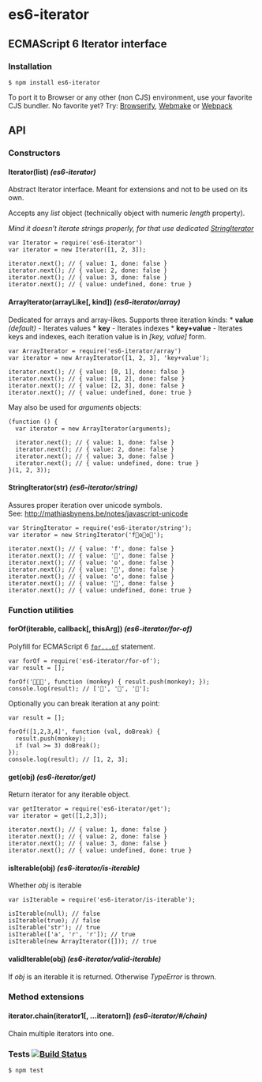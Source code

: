 es6-iterator
============

ECMAScript 6 Iterator interface
-------------------------------

### Installation

    $ npm install es6-iterator

To port it to Browser or any other (non CJS) environment, use your favorite CJS bundler. No favorite yet? Try: [Browserify](http://browserify.org/), [Webmake](https://github.com/medikoo/modules-webmake) or [Webpack](http://webpack.github.io/)

API
---

### Constructors

#### Iterator(list) *(es6-iterator)*

Abstract Iterator interface. Meant for extensions and not to be used on its own.

Accepts any *list* object (technically object with numeric *length* property).

*Mind it doesn’t iterate strings properly, for that use dedicated [StringIterator](#string-iterator)*

    var Iterator = require('es6-iterator')
    var iterator = new Iterator([1, 2, 3]);

    iterator.next(); // { value: 1, done: false }
    iterator.next(); // { value: 2, done: false }
    iterator.next(); // { value: 3, done: false }
    iterator.next(); // { value: undefined, done: true }

#### ArrayIterator(arrayLike\[, kind\]) *(es6-iterator/array)*

Dedicated for arrays and array-likes. Supports three iteration kinds: \* **value** *(default)* - Iterates values \* **key** - Iterates indexes \* **key+value** - Iterates keys and indexes, each iteration value is in *\[key, value\]* form.

    var ArrayIterator = require('es6-iterator/array')
    var iterator = new ArrayIterator([1, 2, 3], 'key+value');

    iterator.next(); // { value: [0, 1], done: false }
    iterator.next(); // { value: [1, 2], done: false }
    iterator.next(); // { value: [2, 3], done: false }
    iterator.next(); // { value: undefined, done: true }

May also be used for *arguments* objects:

    (function () {
      var iterator = new ArrayIterator(arguments);

      iterator.next(); // { value: 1, done: false }
      iterator.next(); // { value: 2, done: false }
      iterator.next(); // { value: 3, done: false }
      iterator.next(); // { value: undefined, done: true }
    }(1, 2, 3));

#### StringIterator(str) *(es6-iterator/string)*

Assures proper iteration over unicode symbols.  
See: http://mathiasbynens.be/notes/javascript-unicode

    var StringIterator = require('es6-iterator/string');
    var iterator = new StringIterator('f🙈o🙉o🙊');

    iterator.next(); // { value: 'f', done: false }
    iterator.next(); // { value: '🙈', done: false }
    iterator.next(); // { value: 'o', done: false }
    iterator.next(); // { value: '🙉', done: false }
    iterator.next(); // { value: 'o', done: false }
    iterator.next(); // { value: '🙊', done: false }
    iterator.next(); // { value: undefined, done: true }

### Function utilities

#### forOf(iterable, callback\[, thisArg\]) *(es6-iterator/for-of)*

Polyfill for ECMAScript 6 [`for...of`](https://developer.mozilla.org/en-US/docs/Web/JavaScript/Reference/Statements/for...of) statement.

    var forOf = require('es6-iterator/for-of');
    var result = [];

    forOf('🙈🙉🙊', function (monkey) { result.push(monkey); });
    console.log(result); // ['🙈', '🙉', '🙊'];

Optionally you can break iteration at any point:

    var result = [];

    forOf([1,2,3,4]', function (val, doBreak) {
      result.push(monkey);
      if (val >= 3) doBreak();
    });
    console.log(result); // [1, 2, 3];

#### get(obj) *(es6-iterator/get)*

Return iterator for any iterable object.

    var getIterator = require('es6-iterator/get');
    var iterator = get([1,2,3]);

    iterator.next(); // { value: 1, done: false }
    iterator.next(); // { value: 2, done: false }
    iterator.next(); // { value: 3, done: false }
    iterator.next(); // { value: undefined, done: true }

#### isIterable(obj) *(es6-iterator/is-iterable)*

Whether *obj* is iterable

    var isIterable = require('es6-iterator/is-iterable');

    isIterable(null); // false
    isIterable(true); // false
    isIterable('str'); // true
    isIterable(['a', 'r', 'r']); // true
    isIterable(new ArrayIterator([])); // true

#### validIterable(obj) *(es6-iterator/valid-iterable)*

If *obj* is an iterable it is returned. Otherwise *TypeError* is thrown.

### Method extensions

#### iterator.chain(iterator1\[, …iteratorn\]) *(es6-iterator/\#/chain)*

Chain multiple iterators into one.

### Tests [![Build Status](https://travis-ci.org/medikoo/es6-iterator.png)](https://travis-ci.org/medikoo/es6-iterator)

    $ npm test

